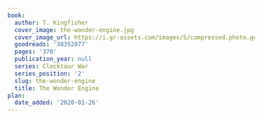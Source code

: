```yaml
---
book:
  author: T. Kingfisher
  cover_image: the-wonder-engine.jpg
  cover_image_url: https://i.gr-assets.com/images/S/compressed.photo.goodreads.com/books/1517810851l/38352077._SY475_.jpg
  goodreads: '38352077'
  pages: '370'
  publication_year: null
  series: Clocktaur War
  series_position: '2'
  slug: the-wonder-engine
  title: The Wonder Engine
plan:
  date_added: '2020-01-26'
---
```

